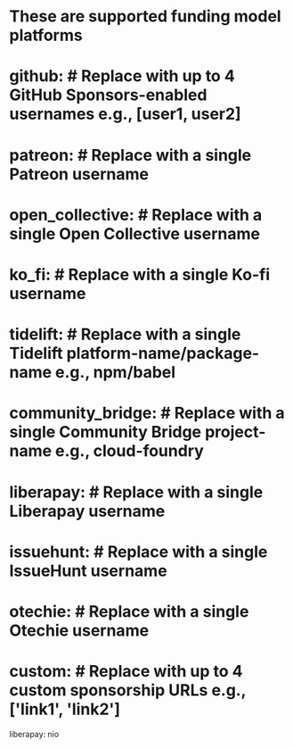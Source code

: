# These are supported funding model platforms

# github: # Replace with up to 4 GitHub Sponsors-enabled usernames e.g., [user1, user2]
# patreon: # Replace with a single Patreon username
# open_collective: # Replace with a single Open Collective username
# ko_fi: # Replace with a single Ko-fi username
# tidelift: # Replace with a single Tidelift platform-name/package-name e.g., npm/babel
# community_bridge: # Replace with a single Community Bridge project-name e.g., cloud-foundry
# liberapay: # Replace with a single Liberapay username
# issuehunt: # Replace with a single IssueHunt username
# otechie: # Replace with a single Otechie username
# custom: # Replace with up to 4 custom sponsorship URLs e.g., ['link1', 'link2']

liberapay: nio
